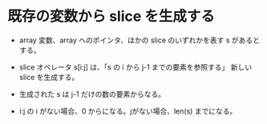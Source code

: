 # 既存の変数から slice を生成する




* array 変数、array へのポインタ、ほかの slice のいずれかを表す s があるとする。


* slice オペレータ s[i:j] は、「s の i から j-1 までの要素を参照する」 新しい slice を生成する。



* 生成された s は j-1 だけの数の要素からなる。


* i:j の i がない場合、0 からになる。jがない場合、len(s) までになる。
